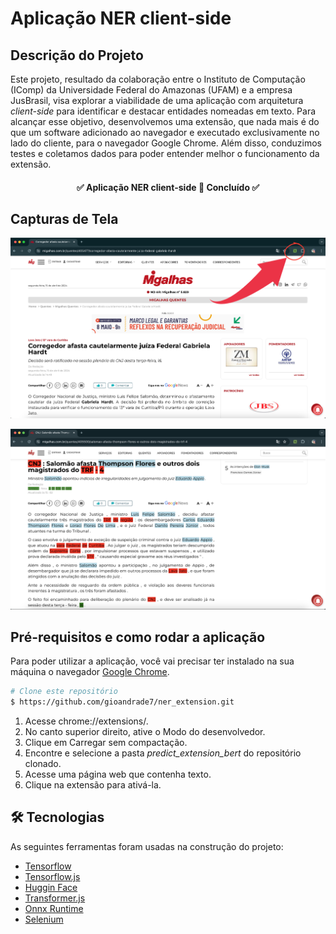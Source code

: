 # Aplicação NER client-side 

## Descrição do Projeto
Este projeto, resultado da colaboração entre o Instituto de Computação (IComp) da Universidade Federal do Amazonas (UFAM) e a empresa JusBrasil, visa explorar a viabilidade de uma aplicação com arquitetura *client-side* para identificar e destacar entidades nomeadas em texto. Para alcançar esse objetivo, desenvolvemos uma extensão, que nada mais é do que um software adicionado ao navegador e executado exclusivamente no lado do cliente, para o navegador Google Chrome. Além disso, conduzimos testes e coletamos dados para poder entender melhor o funcionamento da extensão.

<h4 align="center"> 
	✅  Aplicação NER client-side 🧩 Concluído ✅
</h4>

## Capturas de Tela

<p align="center">
  <img src="./assets/screenshot1.png" />
</p>

<p align="center">
  <img src="./assets/Screenshot2.png" />
</p>

## Pré-requisitos e como rodar a aplicação

Para poder utilizar a aplicação, você vai precisar ter instalado na sua máquina o navegador [Google Chrome](https://www.google.com/chrome/dr/download/?brand=JJTC&ds_kid=43700077663103092&gad_source=1&gclid=CjwKCAjwoPOwBhAeEiwAJuXRh6_4khON9QuxjT_aLSf2ldXvHtRgmmkHRSgigPImGnzoPdRMuQf2uRoCfFQQAvD_BwE&gclsrc=aw.ds).

```bash
# Clone este repositório
$ https://github.com/gioandrade7/ner_extension.git
```

1. Acesse chrome://extensions/.
2. No canto superior direito, ative o Modo do desenvolvedor.
3. Clique em Carregar sem compactação.
4. Encontre e selecione a pasta *predict_extension_bert* do repositório clonado.
5. Acesse uma página web que contenha texto.
6. Clique na extensão para ativá-la.

## 🛠 Tecnologias
As seguintes ferramentas foram usadas na construção do projeto:

- [Tensorflow](https://www.tensorflow.org/)
- [Tensorflow.js](https://www.tensorflow.org/js)
- [Huggin Face](https://huggingface.co/)
- [Transformer.js](https://huggingface.co/docs/transformers.js/en/index)
- [Onnx Runtime](https://onnxruntime.ai/)
- [Selenium](https://www.selenium.dev/)
